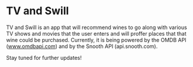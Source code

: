# TV and Swill

TV and Swill is an app that will recommend wines to go along with various TV shows and movies that the user enters and will proffer places that that wine could be purchased. Currently, it is being powered by the OMDB API (www.omdbapi.com) and by the Snooth API (api.snooth.com).

Stay tuned for further updates!

